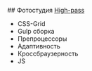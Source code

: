 ##  Фотостудия [High-pass](https://gluzd90.github.io/high-pass/)

- CSS-Grid
- Gulp сборка
- Препроцессоры
- Адаптивность
- Кроссбраузерность
- JS
 
